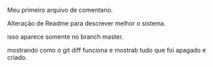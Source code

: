 Meu primeiro arquivo de comentario.

Alteração de Readme para descrever melhor o sistema.

isso aparece somente no branch master.


mostrando como o git diff funciona e mostrab tudo que foi apagado e criado.